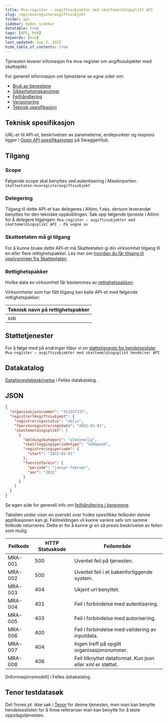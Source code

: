 ```yaml
---
title: Mva-register – avgiftssubjekter med skattemeldingsplikt API
slug: /api/mvaregisteravgiftssubjekt
folder: api
sidebar: mydoc_sidebar
datatable: true
tags: [API, MVA]
keywords: [mva]
last_updated: Sep 2, 2025
hide_table_of_contents: true
---
```

<Summary>Tjenesten leverer infomasjon fra mva-register om avgiftssubjekter med skatteplikt.</Summary>

<Tabs underline={true}>
<TabItem headerText="Om tjenesten" itemKey="itemKey-1" default>

For generell informasjon om tjenestene se egne sider om:
* [Bruk av tjenestene](../om/bruk.md)
* [Sikkerhetsmekansimer](../om/sikkerhet.md)
* [Feilhåndtering](../om/feil.md)
* [Versjonering](../om/versjoner.md)
* [Teknisk spesifikasjon](../om/tekniskspesifikasjon.md)

## Teknisk spesifikasjon
URL-er til API-et, beskrivelsen av parameterne, endepunkter og respons ligger i [Open API spesifikasjonen](https://app.swaggerhub.com/apis/skatteetaten/mva-register-avgiftssubjekter-med-skattemeldingsplikt-api/) på SwaggerHub.

## Tilgang

### Scope
Følgende scope skal benyttes ved autentisering i Maskinporten: `skatteetaten:mvaregisteravgiftssubjekt`

### Delegering
Tilgang til dette API-et kan delegeres i Altinn, f.eks. dersom leverandør benyttes for den tekniske oppkoblingen. Søk opp følgende tjeneste i Altinn for å delegere tilgangen: `Mva-register – avgiftssubjekter med skattemeldingsplikt API - På vegne av`

### Skatteetaten må gi tilgang
For å kunne bruke dette API-et må Skatteetaten gi din virksomhet tilgang til en eller flere rettighetspakker. Les mer om [hvordan du får tilgang til opplysninger fra Skatteetaten](https://www.skatteetaten.no/deling/).

### Rettighetspakker
Hvilke data en virksomhet får bestemmes av [rettighetspakken](../om/rettighetspakker.md).

Virksomheter som har fått tilgang kan kalle API-et med følgende rettighetspakker:
  
| Teknisk navn på rettighetspakker |	
|---|
| ssb |

## Støttetjenester
For å følge med på endringer tilbyr vi en [støttetjeneste for hendelsesliste](./hendelser.md): `Mva-register – avgiftssubjekter med skattemeldingsplikt hendelser API`

## Datakatalog
[Datatjenestebeskrivelse](https://data.norge.no/dataservices/45c47f49-9117-3dbe-84a3-06c64abf3bb3) i Felles datakatalog.

</TabItem>
<TabItem headerText="Eksempler" itemKey="itemKey-2"> 

## JSON

```json
{
  "organisasjonsnummer": "313327337",
  "registrertAvgiftssubjekt": {
    "registreringsstatus": "aktiv",
    "foersteregistreringsdato": "2022-01-01",
    "skattemeldingsplikt": [
      {
        "meldingskategori": "alminnelig",
        "skattleggingsperiodetype": "toMaaned",
        "registreringsperiode": {
          "start": "2022-01-01"
        },
        "foersteTermin": {
          "periode": "januar-februar",
          "aar": "2022"
        }
      }
    ]
  }
}
```

</TabItem>
<TabItem headerText="Feilkoder" itemKey="itemKey-3">

Se egen side for generell info om [feilhåndtering i tjenestene](../om/feil.md).

Tabellen under viser en oversikt over hvilke spesifikke feilkoder denne applikasjonen kan gi. Feilmeldingen vil kunne variere selv om samme feilkode returneres. Dette er for å kunne gi en så presis beskrivelse av feilen som mulig.
  
| Feilkode | HTTP Statuskode | Feilområde                                                 |
|----------|-----------------|------------------------------------------------------------|
| MRA-001  | 500             | Uventet feil på tjenesten.                                 |
| MRA-002  | 500             | Uventet feil i et bakenforliggende system.                 |
| MRA-003  | 404             | Ukjent url benyttet.                                       |
| MRA-004  | 401             | Feil i forbindelse med autentisering.                      |
| MRA-005  | 403             | Feil i forbindelse med autorisering.                       |
| MRA-006  | 400             | Feil i forbindelse med validering av inputdata.            |
| MRA-007  | 404             | Ingen treff på opgitt organisasjonsnummer.                 |
| MRA-008  | 406             | Feil tilknyttet dataformat. Kun json eller xml er støttet. |
  
</TabItem>
<TabItem headerText="Informasjonsmodell" itemKey="itemKey-4">

[Informasjonsmodell] i Felles datakatalog. 

</TabItem>
<TabItem headerText="Test" itemKey="itemKey-5">

## Tenor testdatasøk
Det finnes pt. ikke søk i [Tenor](../test/tenor.md) for denne tjenesten, men man kan benytte hendelseslisten for å finne referanser man kan benytte for å teste oppslagstjenesten.
  
</TabItem>
</Tabs>

